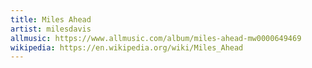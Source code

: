```yaml
---
title: Miles Ahead
artist: milesdavis
allmusic: https://www.allmusic.com/album/miles-ahead-mw0000649469
wikipedia: https://en.wikipedia.org/wiki/Miles_Ahead
---
```

